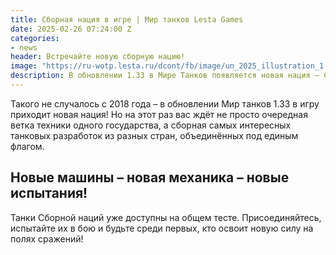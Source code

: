 ```yaml
---
title: Сборная нация в игре | Мир танков Lesta Games
date: 2025-02-26 07:24:00 Z
categories:
- news
header: Встречайте новую сборную нацию!
image: "https://ru-wotp.lesta.ru/dcont/fb/image/un_2025_illustration_1.jpg"
description: В обновлении 1.33 в Мире Танков появляется новая нация – Сборная, объединяющая лучшие танковые разработки разных стран. 
---
```


Такого не случалось с 2018 года – в обновлении Мир танков 1.33 в игру приходит новая нация! Но на этот раз вас ждёт не просто очередная ветка техники одного государства, а сборная самых интересных танковых разработок из разных стран, объединённых под единым флагом.

## Новые машины – новая механика – новые испытания!

Танки Сборной наций уже доступны на общем тесте. Присоединяйтесь, испытайте их в бою и будьте среди первых, кто освоит новую силу на полях сражений!

<!-- Yandex.RTB R-A-1959236-7 -->
<div id="yandex_rtb_R-A-1959236-7"></div>
<script>window.yaContextCb.push(()=>{
	Ya.Context.AdvManager.render({
		"blockId": "R-A-1959236-7",
		"renderTo": "yandex_rtb_R-A-1959236-7"
	})
})
</script>

